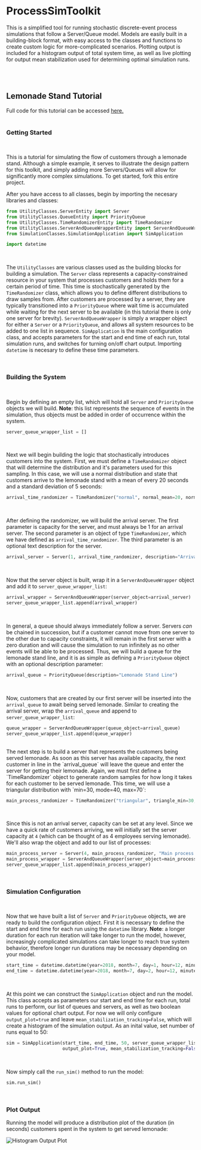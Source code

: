 # ProcessSimToolkit

This is a simplified tool for running stochastic discrete-event process simulations that follow a Server/Queue model. Models are easily built in a building-block format, with easy access to the classes and functions to create custom logic for more-complicated scenarios. Plotting output is included for a histogram output of total system time, as well as live plotting for output mean stabilization used for determining optimal simulation runs. 

<br><br>
## Lemonade Stand Tutorial

Full code for this tutorial can be accessed [here.](https://github.com/trevorbye/ProcessSimToolkit/blob/master/LemonadeStandTutorial/LemonadeStandSim.py)
<br><br>

### Getting Started
<br>

This is a tutorial for simulating the flow of customers through a lemonade stand. Although a simple example, it serves to illustrate the design pattern for this toolkit, and simply adding more Servers/Queues will allow for significantly more complex simulations. To get started, fork this entire project.

After you have access to all classes, begin by importing the necesary libraries and classes:

```python
from UtilityClasses.ServerEntity import Server
from UtilityClasses.QueueEntity import PriorityQueue
from UtilityClasses.TimeRandomizerEntity import TimeRandomizer
from UtilityClasses.ServerAndQueueWrapperEntity import ServerAndQueueWrapper
from SimulationClasses.SimulationApplication import SimApplication

import datetime
```
<br>

The `UtilityClasses` are various classes used as the building blocks for building a simulation. The `Server` class represents a capacity-constrained resource in your system that processes customers and holds them for a certain period of time. This time is stochastically generated by the `TimeRandomizer` class, which allows you to define different distributions to draw samples from. After customers are processed by a server, they are typically transitioned into a `PriorityQueue` where wait time is accumulated while waiting for the next server to be available (in this tutorial there is only one server for brevity). `ServerAndQueueWrapper` is simply a wrapper object for either a `Server` or a `PriorityQueue`, and allows all system resources to be added to one list in sequence. `SimApplication` is the main configuration class, and accepts parameters for the start and end time of each run, total simulation runs, and switches for turning on/off chart output. Importing `datetime` is necesary to define these time parameters.

<br>

### Building the System
<br>

Begin by defining an empty list, which will hold all `Server` and `PriorityQueue` objects we will build. **Note**: this list represents the sequence of events in the simulation, thus objects must be added in order of occurrence within the system.

```python
server_queue_wrapper_list = []
```
<br>

Next we will begin building the logic that stochastically introduces customers into the system. First, we must define a `TimeRandomizer` object that will determine the distribution and it's parameters used for this sampling. In this case, we will use a normal distribution and state that customers arrive to the lemonade stand with a mean of every 20 seconds and a standard deviation of 5 seconds:

```python
arrival_time_randomizer = TimeRandomizer("normal", normal_mean=20, normal_stddev=5)
```
<br>

After defining the randomizer, we will build the arrival server. The first parameter is capacity for the server, and must always be 1 for an arrival server. The second parameter is an object of type `TimeRandomizer`, which we have defined as `arrival_time_randomizer`. The third parameter is an optional text description for the server.

```python
arrival_server = Server(1, arrival_time_randomizer, description="Arrival Server")
```
<br>

Now that the server object is built, wrap it in a `ServerAndQueueWrapper` object and add it to `server_queue_wrapper_list`:

```python
arrival_wrapper = ServerAndQueueWrapper(server_object=arrival_server)
server_queue_wrapper_list.append(arrival_wrapper)
```
<br>

In general, a queue should always immediately follow a server. Servers *can* be chained in succession, but if a customer cannot move from one server to the other due to capacity constraints, it will remain in the first server with a zero duration and will cause the simulation to run infinitely as no other events will be able to be processed. Thus, we will build a queue for the lemonade stand line, and it is as simple as defining a `PriorityQueue` object with an optional description parameter:

```python
arrival_queue = PriorityQueue(description="Lemonade Stand Line")
```
<br>

Now, customers that are created by our first server will be inserted into the `arrival_queue` to await being served lemonade. Similar to creating the arrival server, wrap the `arrival_queue` and append to `server_queue_wrapper_list`:

```python
queue_wrapper = ServerAndQueueWrapper(queue_object=arrival_queue)
server_queue_wrapper_list.append(queue_wrapper)
```
<br>
The next step is to build a server that represents the customers being served lemonade. As soon as this server has available capacity, the next customer in line in the `arrival_queue` will leave the queue and enter the server for getting their lemonade. Again, we must first define a `TimeRandomizer` object to generate random samples for how long it takes for each customer to be served lemonade. This time, we will use a triangular distribution with `min=30, mode=40, max=70`:

```python
main_process_randomizer = TimeRandomizer("triangular", triangle_min=30, triangle_mode=40, triangle_max=70)
```
<br>

Since this is not an arrival server, capacity can be set at any level. Since we have a quick rate of customers arriving, we will initially set the server capacity at `4` (which can be thought of as 4 employees serving lemonade). We'll also wrap the object and add to our list of processes:

```python
main_process_server = Server(4, main_process_randomizer, "Main process Server (serving Lemonade)")
main_process_wrapper = ServerAndQueueWrapper(server_object=main_process_server)
server_queue_wrapper_list.append(main_process_wrapper)
```
<br>

### Simulation Configuration
<br>

Now that we have built a list of `Server` and `PriorityQueue` objects, we are ready to build the configuration object. First it is necessary to define the start and end time for each run using the `datetime` library. **Note**: a longer duration for each run iteration will take longer to run the model, however, increasingly complicated simulations can take longer to reach true system behavior, therefore longer run durations may be necessary depending on your model.

```python
start_time = datetime.datetime(year=2018, month=7, day=1, hour=12, minute=0, second=0)
end_time = datetime.datetime(year=2018, month=7, day=2, hour=12, minute=0, second=0)
```
<br>

At this point we can construct the `SimApplication` object and run the model. This class accepts as parameters our start and end time for each run, total runs to perform, our list of queues and servers, as well as two boolean values for optional chart output. For now we will only configure `output_plot=true` and leave `mean_stabilization_tracking=False`, which will create a histogram of the simulation output. As an inital value, set number of runs equal to 50:

```python
sim = SimApplication(start_time, end_time, 50, server_queue_wrapper_list,
                     output_plot=True, mean_stabilization_tracking=False)
```
<br>

Now simply call the `run_sim()` method to run the model:

```python
sim.run_sim()
```
<br>

### Plot Output

Running the model will produce a distribution plot of the duration (in seconds) customers spent in the system to get served lemonade:

![Histogram Output Plot](https://user-images.githubusercontent.com/17655405/44870628-8d692800-ac45-11e8-9391-9e9a2d9d0099.png)



